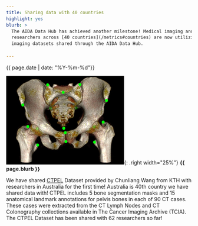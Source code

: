 ```yaml
---
title: Sharing data with 40 countries
highlight: yes
blurb: >
  The AIDA Data Hub has achieved another milestone! Medical imaging and AI
  researchers across [40 countries](/metrics#countries) are now utilizing
  imaging datasets shared through the AIDA Data Hub.

---
```

<span class="small">{{ page.date | date: "%Y-%m-%d"}}</span>

![CTPEL landmarks](/assets/images/10.23698/aida/ctpel/landmarks-thumbnail.png){: .right width="25%"}
<b>{{ page.blurb }}</b>

We have shared [CTPEL](/10.23698/aida/ctpel) Dataset provided by Chunliang Wang
from KTH with researchers in Australia for the first time! Australia is 40th
country we have shared data with! CTPEL includes 5 bone segmentation masks and
15 anatomical landmark annotations for pelvis bones in each of 90 CT cases.
These cases were extracted from the CT Lymph Nodes and CT Colonography
collections available in The Cancer Imaging Archive (TCIA). The CTPEL Dataset has
been shared with 62 researchers so far!
